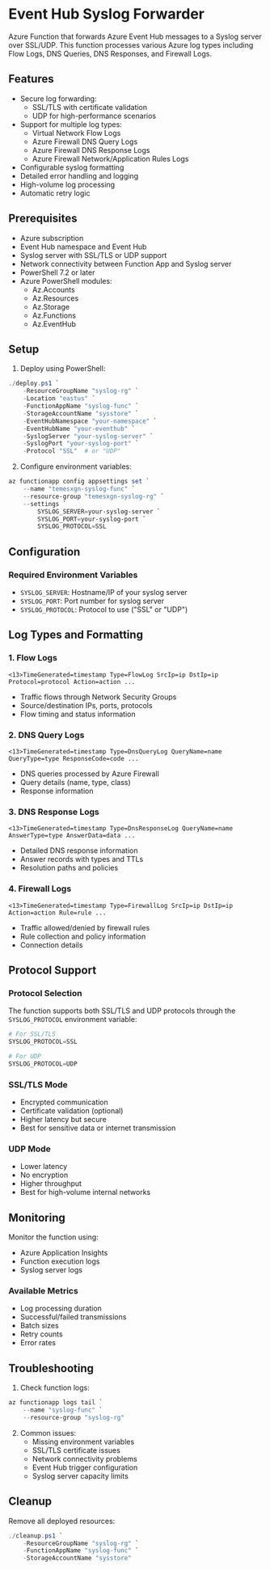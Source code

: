 # Event Hub Syslog Forwarder

Azure Function that forwards Azure Event Hub messages to a Syslog server over SSL/UDP. This function processes various Azure log types including Flow Logs, DNS Queries, DNS Responses, and Firewall Logs.

## Features

- Secure log forwarding:
  - SSL/TLS with certificate validation
  - UDP for high-performance scenarios
- Support for multiple log types:
  - Virtual Network Flow Logs
  - Azure Firewall DNS Query Logs
  - Azure Firewall DNS Response Logs
  - Azure Firewall Network/Application Rules Logs
- Configurable syslog formatting
- Detailed error handling and logging
- High-volume log processing
- Automatic retry logic

## Prerequisites

- Azure subscription
- Event Hub namespace and Event Hub
- Syslog server with SSL/TLS or UDP support
- Network connectivity between Function App and Syslog server
- PowerShell 7.2 or later
- Azure PowerShell modules:
  - Az.Accounts
  - Az.Resources
  - Az.Storage
  - Az.Functions
  - Az.EventHub

## Setup

1. Deploy using PowerShell:
```powershell
./deploy.ps1 `
    -ResourceGroupName "syslog-rg" `
    -Location "eastus" `
    -FunctionAppName "syslog-func" `
    -StorageAccountName "sysstore" `
    -EventHubNamespace "your-namespace" `
    -EventHubName "your-eventhub" `
    -SyslogServer "your-syslog-server" `
    -SyslogPort "your-syslog-port" `
    -Protocol "SSL"  # or "UDP"
```

2. Configure environment variables:
```powershell
az functionapp config appsettings set `
    --name "temesxgn-syslog-func" `
    --resource-group "temesxgn-syslog-rg" `
    --settings `
        SYSLOG_SERVER=your-syslog-server `
        SYSLOG_PORT=your-syslog-port `
        SYSLOG_PROTOCOL=SSL
```

## Configuration

### Required Environment Variables
- `SYSLOG_SERVER`: Hostname/IP of your syslog server
- `SYSLOG_PORT`: Port number for syslog server
- `SYSLOG_PROTOCOL`: Protocol to use ("SSL" or "UDP")

## Log Types and Formatting

### 1. Flow Logs
```
<13>TimeGenerated=timestamp Type=FlowLog SrcIp=ip DstIp=ip Protocol=protocol Action=action ...
```
- Traffic flows through Network Security Groups
- Source/destination IPs, ports, protocols
- Flow timing and status information

### 2. DNS Query Logs
```
<13>TimeGenerated=timestamp Type=DnsQueryLog QueryName=name QueryType=type ResponseCode=code ...
```
- DNS queries processed by Azure Firewall
- Query details (name, type, class)
- Response information

### 3. DNS Response Logs
```
<13>TimeGenerated=timestamp Type=DnsResponseLog QueryName=name AnswerType=type AnswerData=data ...
```
- Detailed DNS response information
- Answer records with types and TTLs
- Resolution paths and policies

### 4. Firewall Logs
```
<13>TimeGenerated=timestamp Type=FirewallLog SrcIp=ip DstIp=ip Action=action Rule=rule ...
```
- Traffic allowed/denied by firewall rules
- Rule collection and policy information
- Connection details

## Protocol Support

### Protocol Selection
The function supports both SSL/TLS and UDP protocols through the `SYSLOG_PROTOCOL` environment variable:
```powershell
# For SSL/TLS
SYSLOG_PROTOCOL=SSL

# For UDP
SYSLOG_PROTOCOL=UDP
```

### SSL/TLS Mode
- Encrypted communication
- Certificate validation (optional)
- Higher latency but secure
- Best for sensitive data or internet transmission

### UDP Mode
- Lower latency
- No encryption
- Higher throughput
- Best for high-volume internal networks

## Monitoring

Monitor the function using:
- Azure Application Insights
- Function execution logs
- Syslog server logs

### Available Metrics
- Log processing duration
- Successful/failed transmissions
- Batch sizes
- Retry counts
- Error rates

## Troubleshooting

1. Check function logs:
```powershell
az functionapp logs tail `
    --name "syslog-func" `
    --resource-group "syslog-rg"
```

2. Common issues:
   - Missing environment variables
   - SSL/TLS certificate issues
   - Network connectivity problems
   - Event Hub trigger configuration
   - Syslog server capacity limits

## Cleanup

Remove all deployed resources:
```powershell
./cleanup.ps1 `
    -ResourceGroupName "syslog-rg" `
    -FunctionAppName "syslog-func" `
    -StorageAccountName "sysstore"
``` 
